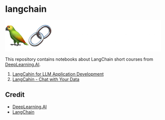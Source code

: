 # langchain

![](LangChain-logo.png)

This repository contains notebooks about LangChain short courses from [DeepLearning.AI](deeplearning.ai).

1. [LangCahin for LLM Application Development](https://github.com/hmoustaphaousmane/langchain/tree/main/langchain-for-llm-application-development)
2. [LangCahin - Chat with Your Data](https://github.com/hmoustaphaousmane/langchain/tree/main/langchain-chat-with-your-data)

## Credit
* [DeepLearning.AI](deeplearning.ai)
* [LangChain](https://python.langchain.com/)
